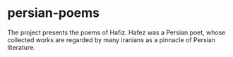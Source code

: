 # persian-poems
The project presents the poems of Hafiz.
Hafez was a Persian poet, whose collected works are regarded by many iranians as a pinnacle of Persian literature.
